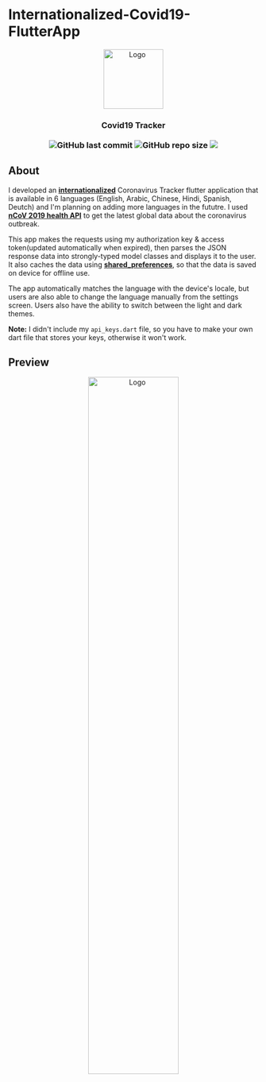 # Internationalized-Covid19-FlutterApp
<p align="center"> 
<img src="https://user-images.githubusercontent.com/32794378/142868177-cbde51fb-c5ae-49bd-ab92-3fe753c9d1ad.png" alt="Logo" width="120">
</p>
<h3 align="center">Covid19 Tracker<br><br>
<img alt="GitHub last commit" src="https://img.shields.io/github/last-commit/ISL270/Internationalized-Covid19-FlutterApp">
<img alt="GitHub repo size" src="https://img.shields.io/github/repo-size/ISL270/Internationalized-Covid19-FlutterApp">
<img src="https://visitor-badge.glitch.me/badge?page_id=ISL270.Internationalized-Covid19-FlutterApp&right_color=red&left_text=visitors" /></h3>

## About
I developed an [**internationalized**](https://docs.flutter.dev/development/accessibility-and-localization/internationalization) Coronavirus Tracker flutter application that is available in 6 languages (English, Arabic, Chinese, Hindi, Spanish, Deutch) and I'm planning on adding more languages in the fututre. I used [**nCoV 2019 health API**](https://ncov2019-admin.firebaseapp.com/) to get the latest global data about the coronavirus outbreak.

This app makes the requests using my authorization key & access token(updated automatically when expired), then parses the JSON response data into strongly-typed model classes and displays it to the user. It also caches the data using [**shared_preferences**](https://pub.dev/packages/shared_preferences), so that the data is saved on device for offline use.

The app automatically matches the language with the device's locale, but users are also able to change the language manually from the settings screen. Users also have the ability to switch between the light and dark themes.

**Note:** I didn't include my `api_keys.dart` file, so you have to make your own dart file that stores your keys, otherwise it won't work.

## Preview
<p align="center"> 
<img src="/previewGIF.gif" alt="Logo" width="60%">
</p>
